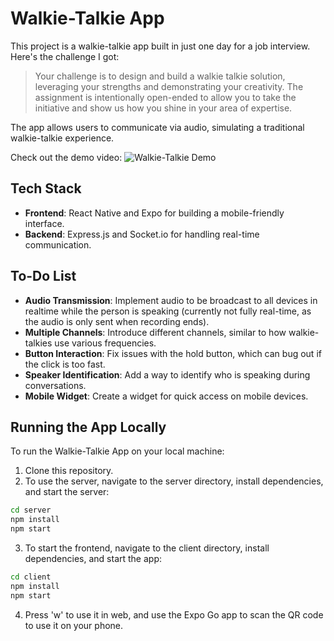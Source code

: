 # Walkie-Talkie App

This project is a walkie-talkie app built in just one day for a job interview. Here's the challenge I got:

> Your challenge is to design and build a walkie talkie solution, leveraging your strengths
and demonstrating your creativity. The assignment is intentionally open-ended to allow
you to take the initiative and show us how you shine in your area of expertise.

The app allows users to communicate via audio, simulating a traditional walkie-talkie experience. 

Check out the demo video: 
![Walkie-Talkie Demo](https://www.youtube.com/watch?v=341omJyjMc8)

## Tech Stack
- **Frontend**: React Native and Expo for building a mobile-friendly interface.
- **Backend**: Express.js and Socket.io for handling real-time communication.

## To-Do List
- **Audio Transmission**: Implement audio to be broadcast to all devices in realtime while the person is speaking (currently not fully real-time, as the audio is only sent when recording ends).
- **Multiple Channels**: Introduce different channels, similar to how walkie-talkies use various frequencies.
- **Button Interaction**: Fix issues with the hold button, which can bug out if the click is too fast.
- **Speaker Identification**: Add a way to identify who is speaking during conversations.
- **Mobile Widget**: Create a widget for quick access on mobile devices.

## Running the App Locally
To run the Walkie-Talkie App on your local machine:

1. Clone this repository.
2. To use the server, navigate to the server directory, install dependencies, and start the server:
```bash
cd server
npm install
npm start
```
3. To start the frontend, navigate to the client directory, install dependencies, and start the app:
```bash
cd client
npm install
npm start
```
4. Press 'w' to use it in web, and use the Expo Go app to scan the QR code to use it on your phone.